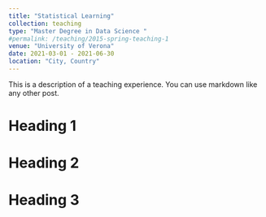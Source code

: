 ```yaml
---
title: "Statistical Learning"
collection: teaching
type: "Master Degree in Data Science "
#permalink: /teaching/2015-spring-teaching-1
venue: "University of Verona"
date: 2021-03-01 - 2021-06-30
location: "City, Country"
---
```


This is a description of a teaching experience. You can use markdown like any other post.

Heading 1
======

Heading 2
======

Heading 3
======
